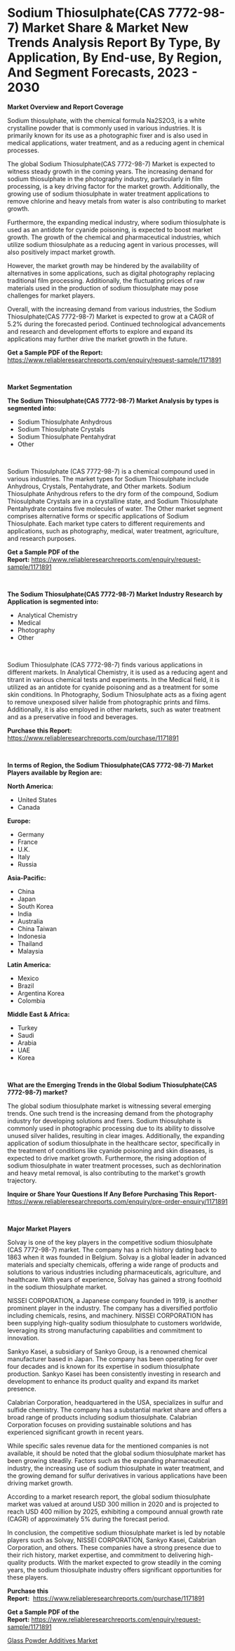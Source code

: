 <p><h1>Sodium Thiosulphate(CAS 7772-98-7) Market Share & Market New Trends Analysis Report By Type, By Application, By End-use, By Region, And Segment Forecasts, 2023 - 2030</h1></p><p><strong>Market Overview and Report Coverage</strong></p>
<p><p>Sodium thiosulphate, with the chemical formula Na2S2O3, is a white crystalline powder that is commonly used in various industries. It is primarily known for its use as a photographic fixer and is also used in medical applications, water treatment, and as a reducing agent in chemical processes.</p><p>The global Sodium Thiosulphate(CAS 7772-98-7) Market is expected to witness steady growth in the coming years. The increasing demand for sodium thiosulphate in the photography industry, particularly in film processing, is a key driving factor for the market growth. Additionally, the growing use of sodium thiosulphate in water treatment applications to remove chlorine and heavy metals from water is also contributing to market growth.</p><p>Furthermore, the expanding medical industry, where sodium thiosulphate is used as an antidote for cyanide poisoning, is expected to boost market growth. The growth of the chemical and pharmaceutical industries, which utilize sodium thiosulphate as a reducing agent in various processes, will also positively impact market growth.</p><p>However, the market growth may be hindered by the availability of alternatives in some applications, such as digital photography replacing traditional film processing. Additionally, the fluctuating prices of raw materials used in the production of sodium thiosulphate may pose challenges for market players.</p><p>Overall, with the increasing demand from various industries, the Sodium Thiosulphate(CAS 7772-98-7) Market is expected to grow at a CAGR of 5.2% during the forecasted period. Continued technological advancements and research and development efforts to explore and expand its applications may further drive the market growth in the future.</p></p>
<p><strong>Get a Sample PDF of the Report:</strong> <a href="https://www.reliableresearchreports.com/enquiry/request-sample/1171891">https://www.reliableresearchreports.com/enquiry/request-sample/1171891</a></p>
<p>&nbsp;</p>
<p><strong>Market Segmentation</strong></p>
<p><strong>The Sodium Thiosulphate(CAS 7772-98-7) Market Analysis by types is segmented into:</strong></p>
<p><ul><li>Sodium Thiosulphate Anhydrous</li><li>Sodium Thiosulphate Crystals</li><li>Sodium Thiosulphate Pentahydrat</li><li>Other</li></ul></p>
<p>&nbsp;</p>
<p><p>Sodium Thiosulphate (CAS 7772-98-7) is a chemical compound used in various industries. The market types for Sodium Thiosulphate include Anhydrous, Crystals, Pentahydrate, and Other markets. Sodium Thiosulphate Anhydrous refers to the dry form of the compound, Sodium Thiosulphate Crystals are in a crystalline state, and Sodium Thiosulphate Pentahydrate contains five molecules of water. The Other market segment comprises alternative forms or specific applications of Sodium Thiosulphate. Each market type caters to different requirements and applications, such as photography, medical, water treatment, agriculture, and research purposes.</p></p>
<p><strong>Get a Sample PDF of the Report:</strong>&nbsp;<a href="https://www.reliableresearchreports.com/enquiry/request-sample/1171891">https://www.reliableresearchreports.com/enquiry/request-sample/1171891</a></p>
<p>&nbsp;</p>
<p><strong>The Sodium Thiosulphate(CAS 7772-98-7) Market Industry Research by Application is segmented into:</strong></p>
<p><ul><li>Analytical Chemistry</li><li>Medical</li><li>Photography</li><li>Other</li></ul></p>
<p>&nbsp;</p>
<p><p>Sodium Thiosulphate (CAS 7772-98-7) finds various applications in different markets. In Analytical Chemistry, it is used as a reducing agent and titrant in various chemical tests and experiments. In the Medical field, it is utilized as an antidote for cyanide poisoning and as a treatment for some skin conditions. In Photography, Sodium Thiosulphate acts as a fixing agent to remove unexposed silver halide from photographic prints and films. Additionally, it is also employed in other markets, such as water treatment and as a preservative in food and beverages.</p></p>
<p><strong>Purchase this Report:</strong>&nbsp; <a href="https://www.reliableresearchreports.com/purchase/1171891">https://www.reliableresearchreports.com/purchase/1171891</a></p>
<p>&nbsp;</p>
<p><strong>In terms of Region, the Sodium Thiosulphate(CAS 7772-98-7) Market Players available by Region are:</strong></p>
<p>
    <p> <strong> North America: </strong>
        <ul>
            <li>United States</li>
            <li>Canada</li>
        </ul>
        </p> 
    <p> <strong> Europe: </strong>
        <ul>
            <li>Germany</li>
            <li>France</li>
            <li>U.K.</li>
            <li>Italy</li>
            <li>Russia</li>
        </ul>
        </p> 
    <p> <strong> Asia-Pacific: </strong>
        <ul>
            <li>China</li>
            <li>Japan</li>
            <li>South Korea</li>
            <li>India</li>
            <li>Australia</li>
            <li>China Taiwan</li>
            <li>Indonesia</li>
            <li>Thailand</li>
            <li>Malaysia</li>
        </ul>
        </p> 
    <p> <strong> Latin America: </strong>
        <ul>
            <li>Mexico</li>
            <li>Brazil</li>
            <li>Argentina Korea</li>
            <li>Colombia</li>
        </ul>
        </p> 
    <p> <strong> Middle East & Africa: </strong>
        <ul>
            <li>Turkey</li>
            <li>Saudi</li>
            <li>Arabia</li>
            <li>UAE</li>
            <li>Korea</li>
        </ul>
    </p>
    </p>
<p>&nbsp;</p>
<p><strong>What are the Emerging Trends in the Global Sodium Thiosulphate(CAS 7772-98-7) market?</strong></p>
<p><p>The global sodium thiosulphate market is witnessing several emerging trends. One such trend is the increasing demand from the photography industry for developing solutions and fixers. Sodium thiosulphate is commonly used in photographic processing due to its ability to dissolve unused silver halides, resulting in clear images. Additionally, the expanding application of sodium thiosulphate in the healthcare sector, specifically in the treatment of conditions like cyanide poisoning and skin diseases, is expected to drive market growth. Furthermore, the rising adoption of sodium thiosulphate in water treatment processes, such as dechlorination and heavy metal removal, is also contributing to the market's growth trajectory.</p></p>
<p><strong>Inquire or Share Your Questions If Any Before Purchasing This Report</strong>- <a href="https://www.reliableresearchreports.com/enquiry/pre-order-enquiry/1171891">https://www.reliableresearchreports.com/enquiry/pre-order-enquiry/1171891</a></p>
<p>&nbsp;</p>
<p><strong>Major Market Players</strong></p>
<p><p>Solvay is one of the key players in the competitive sodium thiosulphate (CAS 7772-98-7) market. The company has a rich history dating back to 1863 when it was founded in Belgium. Solvay is a global leader in advanced materials and specialty chemicals, offering a wide range of products and solutions to various industries including pharmaceuticals, agriculture, and healthcare. With years of experience, Solvay has gained a strong foothold in the sodium thiosulphate market.</p><p>NISSEI CORPORATION, a Japanese company founded in 1919, is another prominent player in the industry. The company has a diversified portfolio including chemicals, resins, and machinery. NISSEI CORPORATION has been supplying high-quality sodium thiosulphate to customers worldwide, leveraging its strong manufacturing capabilities and commitment to innovation.</p><p>Sankyo Kasei, a subsidiary of Sankyo Group, is a renowned chemical manufacturer based in Japan. The company has been operating for over four decades and is known for its expertise in sodium thiosulphate production. Sankyo Kasei has been consistently investing in research and development to enhance its product quality and expand its market presence.</p><p>Calabrian Corporation, headquartered in the USA, specializes in sulfur and sulfide chemistry. The company has a substantial market share and offers a broad range of products including sodium thiosulphate. Calabrian Corporation focuses on providing sustainable solutions and has experienced significant growth in recent years.</p><p>While specific sales revenue data for the mentioned companies is not available, it should be noted that the global sodium thiosulphate market has been growing steadily. Factors such as the expanding pharmaceutical industry, the increasing use of sodium thiosulphate in water treatment, and the growing demand for sulfur derivatives in various applications have been driving market growth.</p><p>According to a market research report, the global sodium thiosulphate market was valued at around USD 300 million in 2020 and is projected to reach USD 400 million by 2025, exhibiting a compound annual growth rate (CAGR) of approximately 5% during the forecast period.</p><p>In conclusion, the competitive sodium thiosulphate market is led by notable players such as Solvay, NISSEI CORPORATION, Sankyo Kasei, Calabrian Corporation, and others. These companies have a strong presence due to their rich history, market expertise, and commitment to delivering high-quality products. With the market expected to grow steadily in the coming years, the sodium thiosulphate industry offers significant opportunities for these players.</p></p>
<p><strong>Purchase this Report:</strong>&nbsp;&nbsp;<a href="https://www.reliableresearchreports.com/purchase/1171891">https://www.reliableresearchreports.com/purchase/1171891</a></p>
<p></p>
<p><strong>Get a Sample PDF of the Report:</strong>&nbsp;<a href="https://www.reliableresearchreports.com/enquiry/request-sample/1171891">https://www.reliableresearchreports.com/enquiry/request-sample/1171891</a></p>
<p><p><a href="https://github.com/GroverBarry/Market-Research-Report-List-2/blob/main/glass-powder-additives-market.md">Glass Powder Additives Market</a></p></p>